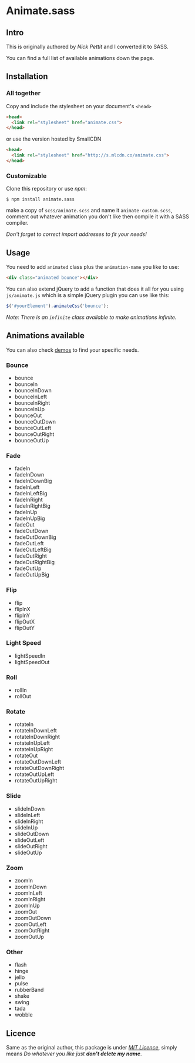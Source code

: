 # Animate.sass

## Intro

This is originally authored by _Nick Pettit_ and I converted it to SASS.

You can find a full list of available animations down the page. 

## Installation

### All together

Copy and include the stylesheet on your document's `<head>`

````html
<head>
  <link rel="stylesheet" href="animate.css">
</head>
````

or use the version hosted by SmallCDN

````html
<head>
  <link rel="stylesheet" href="http://s.mlcdn.co/animate.css">
</head>
````

### Customizable

Clone this repository or use _npm_:

````$
$ npm install animate.sass
````

make a copy of `scss/animate.scss` and name it `animate-custom.scss`, comment out whatever
animation you don't like then compile it with a SASS compiler.

_Don't forget to correct import addresses to fit your needs!_

## Usage

You need to add `animated` class plus the `animation-name` you like to use:

````html
<div class="animated bounce"></div>
````

You can also extend jQuery to add a function that does it all for you using `js/animate.js` which is a 
simple jQuery plugin you can use like this:

````js
$('#yourElement').animateCss('bounce');
````

_Note: There is an `infinite` class available to make animations infinite._

## Animations available

You can also check [demos][demo] to find your specific needs.

### Bounce
* bounce
* bounceIn
* bounceInDown
* bounceInLeft
* bounceInRight
* bounceInUp
* bounceOut
* bounceOutDown
* bounceOutLeft
* bounceOutRight
* bounceOutUp
    
### Fade
* fadeIn
* fadeInDown
* fadeInDownBig
* fadeInLeft
* fadeInLeftBig
* fadeInRight
* fadeInRightBig
* fadeInUp
* fadeInUpBig
* fadeOut
* fadeOutDown
* fadeOutDownBig
* fadeOutLeft
* fadeOutLeftBig
* fadeOutRight
* fadeOutRightBig
* fadeOutUp
* fadeOutUpBig
    
### Flip
* flip
* flipInX
* flipInY
* flipOutX
* flipOutY
    
### Light Speed
* lightSpeedIn
* lightSpeedOut
    
### Roll
* rollIn
* rollOut
    
### Rotate
* rotateIn
* rotateInDownLeft
* rotateInDownRight
* rotateInUpLeft
* rotateInUpRight
* rotateOut
* rotateOutDownLeft
* rotateOutDownRight
* rotateOutUpLeft
* rotateOutUpRight
    
### Slide
* slideInDown
* slideInLeft
* slideInRight
* slideInUp
* slideOutDown
* slideOutLeft
* slideOutRight
* slideOutUp
    
### Zoom
* zoomIn
* zoomInDown
* zoomInLeft
* zoomInRIght
* zoomInUp
* zoomOut
* zoomOutDown
* zoomOutLeft
* zoomOutRight
* zoomOutUp
    
### Other
* flash
* hinge
* jello
* pulse
* rubberBand
* shake
* swing
* tada
* wobble

## Licence

Same as the original author, this package is under _[MIT Licence][licence]_, simply means _Do whatever you like just
**don't delete my name**_.

[demo]:    https://daneden.github.io/animate.css/
[licence]: https://opensource.org/licenses/MIT
